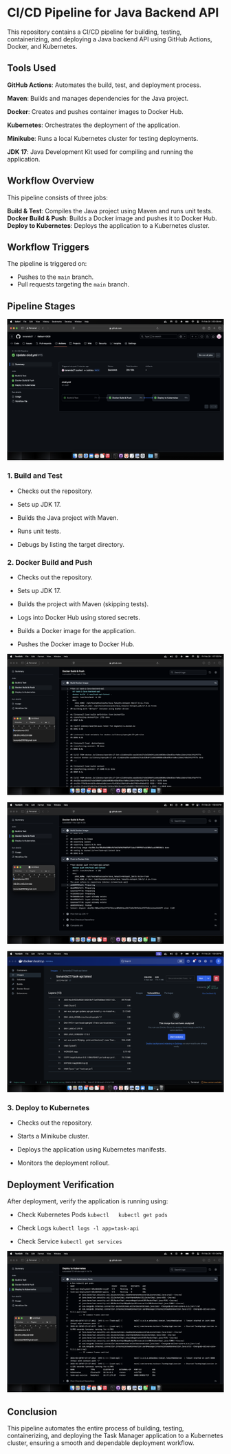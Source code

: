 # CI/CD Pipeline for Java Backend API

This repository contains a CI/CD pipeline for building, testing, containerizing, and deploying a Java backend API using GitHub Actions, Docker, and Kubernetes.

## Tools Used

**GitHub Actions**: Automates the build, test, and deployment process.

**Maven**: Builds and manages dependencies for the Java project.

**Docker**: Creates and pushes container images to Docker Hub.

**Kubernetes**: Orchestrates the deployment of the application.

**Minikube**: Runs a local Kubernetes cluster for testing deployments.

**JDK 17**: Java Development Kit used for compiling and running the application.

## Workflow Overview

This pipeline consists of three jobs:

**Build & Test**: Compiles the Java project using Maven and runs unit tests.
**Docker Build & Push**: Builds a Docker image and pushes it to Docker Hub.
**Deploy to Kubernetes**: Deploys the application to a Kubernetes cluster.

## Workflow Triggers

The pipeline is triggered on:
- Pushes to the `main` branch.
- Pull requests targeting the `main` branch.

## Pipeline Stages

![Task 4](SCREENSHOTS/Task4-Pipeline.png)

### 1. Build and Test

- Checks out the repository.

- Sets up JDK 17.

- Builds the Java project with Maven.

- Runs unit tests.

- Debugs by listing the target directory.

### 2. Docker Build and Push

- Checks out the repository.

- Sets up JDK 17.

- Builds the project with Maven (skipping tests).

- Logs into Docker Hub using stored secrets.

- Builds a Docker image for the application.

- Pushes the Docker image to Docker Hub.

![Task 4](SCREENSHOTS/Task4-build.png)

![Task 4](SCREENSHOTS/Task4-push.png)

![Task 4](SCREENSHOTS/Task4-Docker.png)


### 3. Deploy to Kubernetes

- Checks out the repository.

- Starts a Minikube cluster.

- Deploys the application using Kubernetes manifests.

- Monitors the deployment rollout.


## Deployment Verification

After deployment, verify the application is running using:

- Check Kubernetes Pods
`kubectl   kubectl get pods`

- Check Logs
`kubectl logs -l app=task-api`

- Check Service
`kubectl get services`

![Task 4](SCREENSHOTS/Task4-K8s.png)

## Conclusion
This pipeline automates the entire process of building, testing, containerizing, and deploying the Task Manager application to a Kubernetes cluster, ensuring a smooth and dependable deployment workflow.


